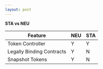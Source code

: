 ```yaml
---
layout: post
---
```


**STA vs NEU**

 Feature | NEU | STA
--- | --- | ---
Token Controller | Y | Y
Legally Binding Contracts | Y | N
Snapshot Tokens | Y | N
